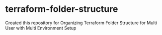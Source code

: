 # terraform-folder-structure
Created this repository for Organizing Terraform Folder Structure for Multi User with Multi Environment Setup
